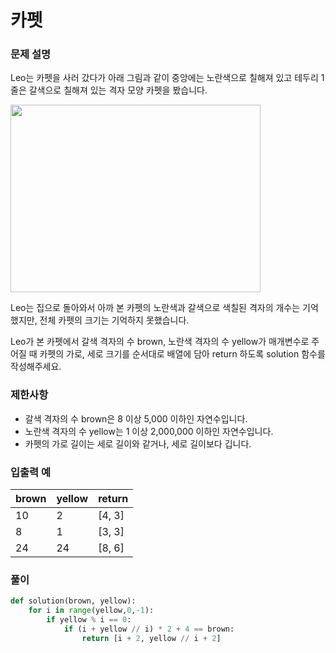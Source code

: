 # 카펫
### 문제 설명
Leo는 카펫을 사러 갔다가 아래 그림과 같이 중앙에는 노란색으로 칠해져 있고 테두리 1줄은 갈색으로 칠해져 있는 격자 모양 카펫을 봤습니다.

<img src=https://user-images.githubusercontent.com/63505110/136942374-206a5e87-51cc-4bba-b5d7-69570c16f0ec.png width = 400 height = 300>


Leo는 집으로 돌아와서 아까 본 카펫의 노란색과 갈색으로 색칠된 격자의 개수는 기억했지만, 전체 카펫의 크기는 기억하지 못했습니다.              

Leo가 본 카펫에서 갈색 격자의 수 brown, 노란색 격자의 수 yellow가 매개변수로 주어질 때 카펫의 가로, 세로 크기를 순서대로 배열에 담아 return 하도록 solution 함수를 작성해주세요.        

### 제한사항
+ 갈색 격자의 수 brown은 8 이상 5,000 이하인 자연수입니다.
+ 노란색 격자의 수 yellow는 1 이상 2,000,000 이하인 자연수입니다.
+ 카펫의 가로 길이는 세로 길이와 같거나, 세로 길이보다 깁니다.

### 입출력 예
|brown	|yellow|	return|
|-------|------|--------|
|10|	2	|[4, 3]|
|8	|1	|[3, 3]|
|24	|24|	[8, 6]|

### 풀이
```python
def solution(brown, yellow):
    for i in range(yellow,0,-1):
        if yellow % i == 0:
            if (i + yellow // i) * 2 + 4 == brown:
                return [i + 2, yellow // i + 2]
    
```
